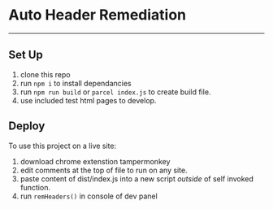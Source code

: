 # Auto Header Remediation 
___

## Set Up
1. clone this repo
2. run `npm i` to install dependancies
3. run `npm run build` or `parcel index.js` to create build file.
4. use included test html pages to develop.

## Deploy
To use this project on a live site:
1. download chrome extenstion tampermonkey
2. edit comments at the top of file to run on any site.
3. paste content of dist/index.js into a new script *outside* of self invoked function.
4. run `remHeaders()` in console of dev panel